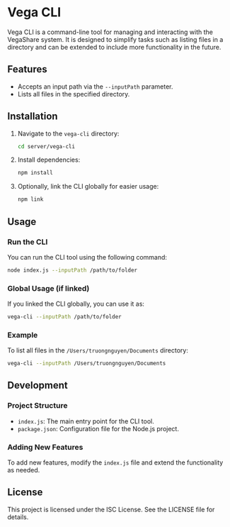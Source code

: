 # Vega CLI

Vega CLI is a command-line tool for managing and interacting with the VegaShare system. It is designed to simplify tasks such as listing files in a directory and can be extended to include more functionality in the future.

## Features

- Accepts an input path via the `--inputPath` parameter.
- Lists all files in the specified directory.

## Installation

1. Navigate to the `vega-cli` directory:

   ```bash
   cd server/vega-cli
   ```

2. Install dependencies:

   ```bash
   npm install
   ```

3. Optionally, link the CLI globally for easier usage:
   ```bash
   npm link
   ```

## Usage

### Run the CLI

You can run the CLI tool using the following command:

```bash
node index.js --inputPath /path/to/folder
```

### Global Usage (if linked)

If you linked the CLI globally, you can use it as:

```bash
vega-cli --inputPath /path/to/folder
```

### Example

To list all files in the `/Users/truongnguyen/Documents` directory:

```bash
vega-cli --inputPath /Users/truongnguyen/Documents
```

## Development

### Project Structure

- `index.js`: The main entry point for the CLI tool.
- `package.json`: Configuration file for the Node.js project.

### Adding New Features

To add new features, modify the `index.js` file and extend the functionality as needed.

## License

This project is licensed under the ISC License. See the LICENSE file for details.

